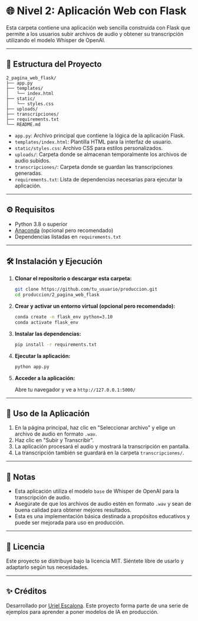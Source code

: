 # 🌐 Nivel 2: Aplicación Web con Flask

Esta carpeta contiene una aplicación web sencilla construida con Flask que permite a los usuarios subir archivos de audio y obtener su transcripción utilizando el modelo Whisper de OpenAI.

---

## 📁 Estructura del Proyecto

```
2_pagina_web_flask/
├── app.py
├── templates/
│   └── index.html
├── static/
│   └── styles.css
├── uploads/
├── transcripciones/
├── requirements.txt
└── README.md
```

- `app.py`: Archivo principal que contiene la lógica de la aplicación Flask.
- `templates/index.html`: Plantilla HTML para la interfaz de usuario.
- `static/styles.css`: Archivo CSS para estilos personalizados.
- `uploads/`: Carpeta donde se almacenan temporalmente los archivos de audio subidos.
- `transcripciones/`: Carpeta donde se guardan las transcripciones generadas.
- `requirements.txt`: Lista de dependencias necesarias para ejecutar la aplicación.

---

## ⚙️ Requisitos

- Python 3.8 o superior
- [Anaconda](https://www.anaconda.com/) (opcional pero recomendado)
- Dependencias listadas en `requirements.txt`

---

## 🛠️ Instalación y Ejecución

1. **Clonar el repositorio o descargar esta carpeta:**

   ```bash
   git clone https://github.com/tu_usuario/produccion.git
   cd produccion/2_pagina_web_flask
   ```

2. **Crear y activar un entorno virtual (opcional pero recomendado):**

   ```bash
   conda create -n flask_env python=3.10
   conda activate flask_env
   ```

3. **Instalar las dependencias:**

   ```bash
   pip install -r requirements.txt
   ```

4. **Ejecutar la aplicación:**

   ```bash
   python app.py
   ```

5. **Acceder a la aplicación:**

   Abre tu navegador y ve a `http://127.0.0.1:5000/`

---

## 🚀 Uso de la Aplicación

1. En la página principal, haz clic en "Seleccionar archivo" y elige un archivo de audio en formato `.wav`.
2. Haz clic en "Subir y Transcribir".
3. La aplicación procesará el audio y mostrará la transcripción en pantalla.
4. La transcripción también se guardará en la carpeta `transcripciones/`.

---

## 🧠 Notas

- Esta aplicación utiliza el modelo `base` de Whisper de OpenAI para la transcripción de audio.
- Asegúrate de que los archivos de audio estén en formato `.wav` y sean de buena calidad para obtener mejores resultados.
- Esta es una implementación básica destinada a propósitos educativos y puede ser mejorada para uso en producción.

---

## 📄 Licencia

Este proyecto se distribuye bajo la licencia MIT. Siéntete libre de usarlo y adaptarlo según tus necesidades.

---

## ✨ Créditos

Desarrollado por [Uriel Escalona](https://github.com/UrielEscalona). Este proyecto forma parte de una serie de ejemplos para aprender a poner modelos de IA en producción.
